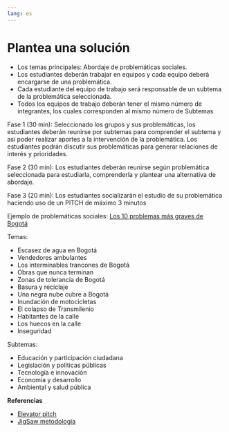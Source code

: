 ```yaml
---
lang: es
---
```


# Plantea una solución

* Los temas principales: Abordaje de problemáticas sociales.
* Los estudiantes deberán trabajar en equipos y cada equipo deberá encargarse
  de una problemática.
* Cada estudiante del equipo de trabajo será responsable de un subtema de la
  problemática seleccionada.
* Todos los equipos de trabajo deberán tener el mismo número de integrantes,
  los cuales corresponden al mismo número de Subtemas

Fase 1 (30 min): Seleccionado los grupos y sus problemáticas, los estudiantes deberán
reunirse por subtemas para comprender el subtema y así poder realizar aportes a
la intervención de la problemática. Los estudiantes podrán discutir sus
problemáticas para generar relaciones de interés y prioridades.

Fase 2 (30 min): Los estudiantes deberán reunirse según problemática seleccionada para
estudiarla, comprenderla y plantear una alternativa de abordaje.

Fase 3 (20 min): Los estudiantes socializarán el estudio de su problemática haciendo uso
de un PITCH de máximo 3 minutos

Ejemplo de problemáticas sociales:
[Los 10 problemas más graves de Bogotá](https://www.dw.com/es/los-10-problemas-m%C3%A1s-graves-de-bogot%C3%A1/g-36068986)

Temas:

* Escasez de agua en Bogotá
* Vendedores ambulantes
* Los interminables trancones de Bogotá
* Obras que nunca terminan
* Zonas de tolerancia de Bogotá
* Basura y reciclaje
* Una negra nube cubre a Bogotá
* Inundación de motocicletas
* El colapso de Transmilenio
* Habitantes de la calle
* Los huecos en la calle
* Inseguridad

Subtemas:

* Educación y participación ciudadana
* Legislación y políticas públicas
* Tecnología e innovación
* Economía y desarrollo
* Ambiental y salud pública

**Referencias**

* [Elevator pitch](https://youtu.be/2b3xG_YjgvI?si=f7CfzbHGSqVA15rc)
* [JigSaw metodología](https://youtu.be/euhtXUgBEts?si=2qUqdgGsaFha7MWt)
